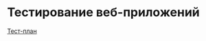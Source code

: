 # Тестирование веб-приложений
[Тест-план](https://docs.google.com/spreadsheets/d/1ZiA-MraiIFD48onQbAoiF83G210XnxgcIZNKQnh6_wo/edit?gid=0#gid=0)
